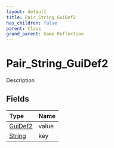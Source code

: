 ```yaml
---
layout: default
title: Pair_String_GuiDef2
has_children: false
parent: Class
grand_parent: Game Reflection
---
```

# Pair_String_GuiDef2
Description 

## Fields

| Type | Name |
|:-------------|:--------------|
| [GuiDef2](/docs/game-reflection/components/gui_def2) | value |
| [String](/docs/game-reflection/components/string) | key |

